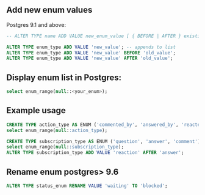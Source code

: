 
## Add new enum values

Postgres 9.1 and above:
```sql
-- ALTER TYPE name ADD VALUE new_enum_value [ { BEFORE | AFTER } existing_enum_value ]

ALTER TYPE enum_type ADD VALUE 'new_value'; -- appends to list
ALTER TYPE enum_type ADD VALUE 'new_value' BEFORE 'old_value';
ALTER TYPE enum_type ADD VALUE 'new_value' AFTER 'old_value';
```

## Display enum list in Postgres:

```sql
select enum_range(null::<your_enum>);
```

## Example usage

```sql
CREATE TYPE action_type AS ENUM ('commented_by', 'answered_by', 'reacted_by');
select enum_range(null::action_type);

CREATE TYPE subscription_type AS ENUM ('question', 'answer', 'comment');
select enum_range(null::subscription_type);
ALTER TYPE subscription_type ADD VALUE 'reaction' AFTER 'answer';
```


 	
## Rename enum postgres> 9.6

```sql
ALTER TYPE status_enum RENAME VALUE 'waiting' TO 'blocked';
```
